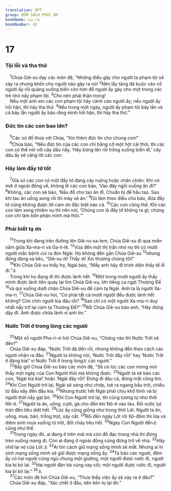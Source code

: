 ```yaml
---
translation: BPT
group: BỐN SÁCH PHÚC ÂM
bookName: Lu-ca 
bookNumber: 42
---
```


<div class="title"><h1>17</h1><h3>Tội lỗi và tha thứ</h3></div>
<span class="verse lu_17_1"> <sup>1</sup>Chúa Giê-xu dạy các môn đệ, “Những điều gây cho người ta phạm tội sẽ xảy ra nhưng khốn cho người nào gây ra nó!</span>
<span class="verse lu_17_2"><sup>2</sup>Nên lấy tảng đá buộc vào cổ người ấy rồi quăng xuống biển còn hơn để người ấy gây cho một trong các trẻ nhỏ nầy phạm tội.</span>
<span class="verse lu_17_3"><sup>3</sup>Cho nên phải thận trọng!<br/> Nếu một anh em các con phạm tội hãy cảnh cáo người ấy; nếu người ấy hối hận, thì hãy tha thứ.</span>
<span class="verse lu_17_4"><sup>4</sup>Nếu trong một ngày, người ấy phạm tội bảy lần và cả bảy lần người ấy bảo rằng mình hối hận, thì hãy tha thứ.”<br/></span>
<div class="title"><h3>Đức tin các con bao lớn?</h3></div>
<span class="verse lu_17_5"> <sup>5</sup>Các sứ đồ thưa với Chúa, “Xin thêm đức tin cho chúng con!”<br/></span>
<span class="verse lu_17_6"> <sup>6</sup>Chúa bảo, “Nếu đức tin của các con chỉ bằng cỡ một hột cải thôi, thì các con có thể nói với cây dâu nầy, ‘Hãy bứng lên rồi trồng xuống biển đi,’ cây dâu ấy sẽ vâng lời các con.<br/></span>
<div class="title"><h3>Hãy làm đầy tớ tốt</h3></div>
<span class="verse lu_17_7"> <sup>7</sup>Giả sử các con có một đầy tớ đang cày ruộng hoặc chăn chiên. Khi nó mới ở ngoài đồng về, không lẽ các con bảo, ‘Vào đây ngồi xuống ăn đi?’</span>
<span class="verse lu_17_8"><sup>8</sup>Không, các con sẽ bảo, ‘Nấu đồ cho tao ăn đi. Chuẩn bị để hầu tao. Sau khi tao ăn uống xong rồi thì mày sẽ ăn.’</span>
<span class="verse lu_17_9"><sup>9</sup>Dù làm theo điều chủ bảo, đứa đầy tớ cũng không được lời cám ơn đặc biệt nào cả.</span>
<span class="verse lu_17_10"><sup>10</sup>Các con cũng thế. Khi các con làm xong nhiệm vụ thì nên nói, ‘Chúng con là đầy tớ không ra gì; chúng con chỉ làm bổn phận mình mà thôi.’”<br/></span>
<div class="title"><h3>Phải biết tạ ơn</h3></div>
<span class="verse lu_17_11"> <sup>11</sup>Trong khi đang trên đường lên Giê-ru-sa-lem, Chúa Giê-xu đi qua miền nằm giữa Xa-ma-ri và Ga-li-lê.</span>
<span class="verse lu_17_12"><sup>12</sup>Vừa đến một thị trấn nhỏ nọ thì có mười người mắc bệnh cùi ra đón Ngài. Họ không đến gần Chúa Giê-xu</span>
<span class="verse lu_17_13"><sup>13</sup>nhưng đứng đàng xa kêu, “Giê-xu ơi! Thầy ơi! Xin thương chúng tôi!”<br/></span>
<span class="verse lu_17_14"> <sup>14</sup>Khi Chúa Giê-xu thấy họ, Ngài bảo, “Mấy anh hãy đi trình diện thầy tế lễ đi.”<a data-toggle="tooltip" data-placement="bottom" title="Luật Mô-se qui định rằng chỉ có thầy tế lễ mới quyết định được một người Do-thái đã lành bệnh hay chưa.">⚓</a><br/> Trong khi họ đang đi thì được lành hết.</span>
<span class="verse lu_17_15"><sup>15</sup>Một trong mười người ấy thấy mình được lành liền quay lại tìm Chúa Giê-xu, lớn tiếng ca ngợi Thượng Đế</span>
<span class="verse lu_17_16"><sup>16</sup>và quì xuống dưới chân Chúa Giê-xu để cảm tạ Ngài. Anh ta là người Xa-ma-ri.</span>
<span class="verse lu_17_17"><sup>17</sup>Chúa Giê-xu hỏi, “Có phải tất cả mười người đều được lành hết không? Còn chín người kia đâu rồi?</span>
<span class="verse lu_17_18"><sup>18</sup>Sao chỉ có một người Xa-ma-ri duy nhất nầy trở lại cảm tạ Thượng Đế?”</span>
<span class="verse lu_17_19"><sup>19</sup>Rồi Chúa Giê-xu bảo anh, “Hãy đứng dậy đi. Anh được chữa lành vì anh tin.”<br/></span>
<div class="title"><h3>Nước Trời ở trong lòng các ngươi</h3></div>
<span class="verse lu_17_20"> <sup>20</sup>Một số người Pha-ri-xi hỏi Chúa Giê-xu, “Chừng nào thì Nước Trời sẽ đến?”<br/> Chúa Giê-xu đáp, “Nước Trời đã đến rồi, nhưng không đến theo cách các ngươi nhận ra đâu.</span>
<span class="verse lu_17_21"><sup>21</sup>Người ta không nói, ‘Nước Trời đây rồi!’ hay ‘Nước Trời ở đàng kia!’ vì Nước Trời ở trong lòng<a data-toggle="tooltip" data-placement="bottom" title="Hoặc “ở giữa.” Chúa Giê-xu là Nước Trời (xem 11:20).">⚓</a> các ngươi.”<br/></span>
<span class="verse lu_17_22"> <sup>22</sup>Bấy giờ Chúa Giê-xu bảo các môn đệ, “Sẽ có lúc các con mong mỏi thấy một ngày của Con Người thôi mà không được.</span>
<span class="verse lu_17_23"><sup>23</sup>Người ta sẽ bảo các con, ‘Ngài kia kìa!’ hoặc ‘Ngài đây rồi!’ Đừng đi đâu cả, đừng mất công tìm.</span>
<span class="verse lu_17_24"><sup>24</sup>Khi Con Người trở lại, Ngài sẽ sáng như chớp, loè ra ngang bầu trời, chiếu từ đầu nầy đến đầu kia.</span>
<span class="verse lu_17_25"><sup>25</sup>Nhưng trước hết Ngài phải chịu khổ hình và bị người thời nầy gạt bỏ.</span>
<span class="verse lu_17_26"><sup>26</sup>Khi Con Người trở lại, thì cũng tương tự như thời Nô-ê.</span>
<span class="verse lu_17_27"><sup>27</sup>Người ta ăn, uống, cưới, gả cho đến khi Nô-ê vào tàu. Rồi nước lụt tràn đến tiêu diệt hết.</span>
<span class="verse lu_17_28"><sup>28</sup>Lúc ấy cũng giống như trong thời Lót. Người ta ăn, uống, mua, bán, trồng trọt, xây cất.</span>
<span class="verse lu_17_29"><sup>29</sup>Rồi đến ngày Lót rời Xô-đôm thì lửa và diêm sinh mưa xuống từ trời, đốt cháy tiêu hết.</span>
<span class="verse lu_17_30"><sup>30</sup>Ngày Con Người đến<a data-toggle="tooltip" data-placement="bottom" title="Hay “được tỏ ra.”">⚓</a> cũng như thế.<br/></span>
<span class="verse lu_17_31"> <sup>31</sup>Trong ngày đó, ai đang ở trên mái mà còn đồ đạc trong nhà thì đừng trèo xuống mang đi. Còn ai đang ở ngoài đồng cũng đừng trở về nhà.</span>
<span class="verse lu_17_32"><sup>32</sup>Hãy nhớ lại vợ của Lót.<a data-toggle="tooltip" data-placement="bottom" title="Câu chuyện về vợ của Lót chép trong Sáng 19:15-17, 26.">⚓</a></span>
<span class="verse lu_17_33"><sup>33</sup>Ai tìm cách giữ mạng sống mình sẽ mất. Nhưng ai hi sinh mạng sống mình sẽ giữ được mạng sống ấy.</span>
<span class="verse lu_17_34"><sup>34</sup>Ta bảo các ngươi, đêm ấy có hai người cùng ngủ chung một giường, một người được rước đi, người kia bị bỏ lại.</span>
<span class="verse lu_17_35"><sup>35</sup>Hai người đàn bà cùng xay cối; một người được rước đi, người kia bị bỏ lại.”</span>
<span class="verse lu_17_36"><sup>36</sup><a data-toggle="tooltip" data-placement="bottom" title="Một vài bản cũ Hi-lạp thêm câu 36: “Hai người cùng ở ngoài đồng. Một người được rước đi, còn người kia bị bỏ lại.”">⚓</a><br/></span>
<span class="verse lu_17_37"> <sup>37</sup>Các môn đệ hỏi Chúa Giê-xu, “Thưa thầy việc ấy sẽ xảy ra ở đâu?”<br/> Chúa Giê-xu đáp, “Xác chết ở đâu, kên kên tụ lại đó.”<br/></span>
